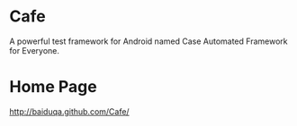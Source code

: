 Cafe
====

A powerful test framework for Android named Case Automated Framework for Everyone.

Home Page
====
http://baiduqa.github.com/Cafe/

